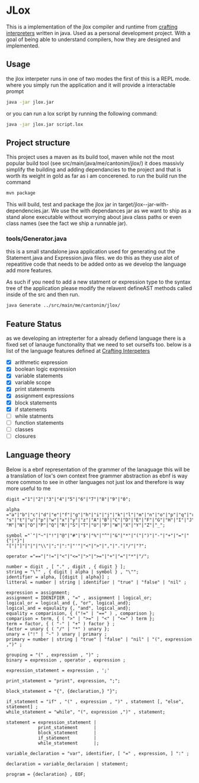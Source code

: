 # JLox

This is a implementation of the jlox compiler and runtime from
[crafting interpreters](https://craftinginterpreters.com/) written in java.
Used as a personal development project. With a goal of being able to understand
compilers, how they are designed and implemented.

## Usage

the jlox interpeter runs in one of two modes the first of this is a REPL mode.
where you simply run the application and it will provide a interactable prompt

```bash
java -jar jlox.jar
```

or you can run a lox script by running the following command:

```bash
java -jar jlox.jar script.lox
```

## Project structure

This project uses a maven as its build tool, maven while not the most popular
build tool (see src/main/java/me/cantonim/jlox/) it does massivly simplify the
building and adding dependancies to the project and that is worth its weight in
gold as far as i am concerened. to run the build run the command

```bash
mvn package
```

This will build, test and package the jlox jar in
target/jlox-<Version>-jar-with-dependencies.jar. We use the with dependances jar
as we want to ship as a stand alone executable without worrying about java
class paths or even class names (see the fact we ship a runnable jar).

### tools/Generator.java

this is a small standalone java application used for generating out the
Statement.java and Expression.java files. we do this as they use alot of
repeatitive code that needs to be added onto as we develop the language
add more features.

As such if you need to add a new statment or expression type to the syntax tree
of the application please modify the relavent defineAST methods called inside
of the src and then run.

```bash
java Generate ../src/main/me/cantonim/jlox/
```

## Feature Status

as we developing an intrepterter for a already defiend language there is a fixed
set of lanauge functonality that we need to set ourselfs too. below is a list of
the language features defined at
[Crafting Interpeters](https://craftinginterpreters.com/the-lox-language.html)

- [x] arithmetic expression
- [x] boolean logic expression
- [x] variable statements
- [x] variable scope
- [x] print statements
- [x] assignment expressions
- [x] block statements
- [x] if statements
- [ ] while statments
- [ ] function statements
- [ ] classes
- [ ] closures

## Language theory

Below is a ebnf representation of the grammer of the lanaguage this will be a
translation of lox's own context free grammer abstraction as ebnf is way more
common to see in other languages not just lox and therefore is way more useful
to me

```ebnf
digit ="1"|"2"|"3"|"4"|"5"|"6"|"7"|"8"|"9"|"0";

alpha ="a"|"b"|"c"|"d"|"e"|"f"|"g"|"h"|"i"|"j"|"k"|"l"|"m"|"n"|"o"|"p"|"q"|"r"|
"s"|"t"|"u"|"p"|"w"|"x"|"y"|"z"|"A"|"B"|"C"|"D"|"E"|"F"|"G"|"H"|"I"|"J"|"K"|"L"|
"M"|"N"|"O"|"P"|"Q"|"R"|"S"|"T"|"U"|"P"|"W"|"X"|"Y"|"Z"|"_";

symbol ="`"|"~"|"!"|"@"|"#"|"$"|"%"|"^"|"&"|"*"|"("|")"|"-"|"+"|"="|"{"|"}"|
"["|"]"|"|"|"\\"|";"|":"|"'"|"<"|">"|","|"."|"/"|"?";

operator ="=="|"!="|"<"|"<="|">"|">="|"+"|"="|"*"|"/";

number = digit , [ "." , digit , { digit } ];
string = "\"" , { digit | alpha | symbol } , "\"";
identifier = alpha, [{digit | alpha}] ;
litteral = number | string | identifier | "true" | "false" | "nil" ;

expression = assignment;
assignment = IDENIFIER , "=" , assignment | logical_or;
logical_or = logical_and {, "or", logical_and};
logical_and = eqaulaity {, "and", logical_and};
equality = comparision, { ("!=" | "==" ) , comparison };
comparison = term, { ( ">" | ">=" | "<" | "<=" ) term };
term = factor, { ( "-" | "+" ) factor } ;
factor = unary { ( "/" | "*" ) unary };
unary = ("!" | "-" ) unary | primary ;
primary = number | string | "true" | "false" | "nil" | "(", expression ,")" ;

grouping = "(" , expression , ")" ;
binary = expression , operator , expression ;

expression_statement = expression , ';'

print_statement = "print", expression, ";";

block_statement = "{", {declaration,} "}";

if_statement = "if" , "(" , expression , ")" , statement [, "else", statement] ;
while_statement = "while", "(", expression ,")" , statement;

statement = expression_statement |
            print_statement      |
            block_statement      |
            if_statement         |
            while_statement      |;

variable_declaration = "var", identifier, [ "=" , expression, ] ":" ;

declaration = variable_declaraion | statement;

program = {declaration} , EOF;

```

